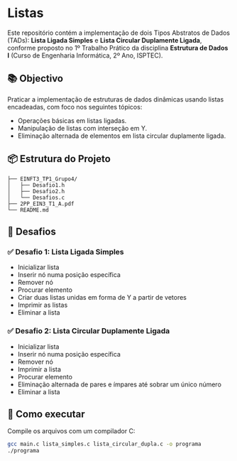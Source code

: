 # Listas

Este repositório contém a implementação de dois Tipos Abstratos de Dados (TADs): **Lista Ligada Simples** e **Lista Circular Duplamente Ligada**, conforme proposto no 1º Trabalho Prático da disciplina **Estrutura de Dados I** (Curso de Engenharia Informática, 2º Ano, ISPTEC).

## 📚 Objectivo

Praticar a implementação de estruturas de dados dinâmicas usando listas encadeadas, com foco nos seguintes tópicos:
- Operações básicas em listas ligadas.
- Manipulação de listas com interseção em Y.
- Eliminação alternada de elementos em lista circular duplamente ligada.

## 📦 Estrutura do Projeto
```
├── EINFT3_TP1_Grupo4/
│   ├── Desafio1.h
│   ├── Desafio2.h
│   └── Desafios.c
├── 2PP_EIN3_T1_A.pdf
└── README.md
```


## 🧩 Desafios

### ✅ Desafio 1: Lista Ligada Simples

- Inicializar lista
- Inserir nó numa posição específica
- Remover nó
- Procurar elemento
- Criar duas listas unidas em forma de Y a partir de vetores
- Imprimir as listas
- Eliminar a lista

### ✅ Desafio 2: Lista Circular Duplamente Ligada

- Inicializar lista
- Inserir nó numa posição específica
- Remover nó
- Imprimir a lista
- Procurar elemento
- Eliminação alternada de pares e ímpares até sobrar um único número
- Eliminar a lista

## 🧪 Como executar

Compile os arquivos com um compilador C:

```bash
gcc main.c lista_simples.c lista_circular_dupla.c -o programa
./programa
